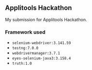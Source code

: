 ## Applitools Hackathon

My submission for Applitools Hackathon.

### Framework used

- `selenium-webdriver:3.141.59`
- `testng:7.0.0`
- `webdrivermanager:3.7.1`
- `eyes-selenium-java3:3.158.4`
- `truth:1.0`